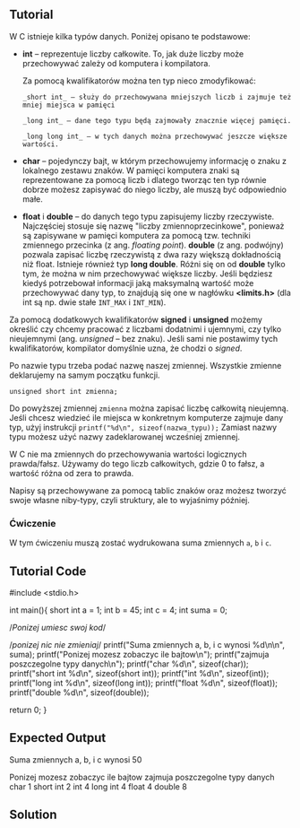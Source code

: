 Tutorial
--------

W C istnieje kilka typów danych. Poniżej opisano te podstawowe:

- **int** – reprezentuje liczby całkowite. To, jak duże liczby może przechowywać zależy od komputera i kompilatora.

    Za pomocą kwalifikatorów można ten typ nieco zmodyfikować:

      _short int_ – służy do przechowywana mniejszych liczb i zajmuje też mniej miejsca w pamięci

      _long int_ – dane tego typu będą zajmowały znacznie więcej pamięci.

      _long long int_ – w tych danych można przechowywać jeszcze większe wartości.

- **char** – pojedynczy bajt, w którym przechowujemy informację o znaku z lokalnego zestawu znaków. W pamięci komputera znaki są reprezentowane za pomocą liczb i dlatego tworząc ten typ równie dobrze możesz zapisywać do niego liczby, ale muszą być odpowiednio małe.

- **float** i **double** – do danych tego typu zapisujemy liczby rzeczywiste. Najczęściej stosuje się nazwę "liczby zmiennoprzecinkowe", ponieważ są zapisywane w pamięci komputera za pomocą tzw. techniki zmiennego przecinka (z ang. _floating point_). **double** (z ang. podwójny) pozwala zapisać liczbę rzeczywistą z dwa razy większą dokładnością niż float. Istnieje również typ **long double**. Różni się on od **double** tylko tym, że można w nim przechowywać większe liczby. Jeśli będziesz kiedyś potrzebował informacji jaką maksymalną wartość może przechowywać dany typ, to znajdują się one w nagłówku **<limits.h>** (dla int są np. dwie stałe `INT_MAX` i `INT_MIN`).

Za pomocą dodatkowych kwalifikatorów **signed** i **unsigned** możemy określić czy chcemy pracować z liczbami dodatnimi i ujemnymi, czy tylko nieujemnymi (ang. _unsigned_ – bez znaku). Jeśli sami nie postawimy tych kwalifikatorów, kompilator domyślnie uzna, że chodzi o _signed_.

Po nazwie typu trzeba podać nazwę naszej zmiennej. Wszystkie zmienne deklarujemy na samym początku funkcji.

    unsigned short int zmienna;

Do powyższej zmiennej `zmienna` można zapisać liczbę całkowitą nieujemną. Jeśli chcesz wiedzieć ile miejsca w konkretnym komputerze zajmuje dany typ, użyj instrukcji `printf("%d\n", sizeof(nazwa_typu));` Zamiast nazwy typu możesz użyć nazwy zadeklarowanej wcześniej zmiennej.

W C nie ma zmiennych do przechowywania wartości logicznych prawda/fałsz. Używamy do tego liczb całkowitych, gdzie 0 to fałsz, a wartość różna od zera to prawda.

Napisy są przechowywane za pomocą tablic znaków oraz możesz tworzyć swoje własne niby-typy, czyli struktury, ale to wyjaśnimy później.

### Ćwiczenie

W tym ćwiczeniu muszą zostać wydrukowana suma zmiennych `a`, `b` i `c`.

Tutorial Code
-------------

#include <stdio.h>

int main(){
  short int a = 1;
  int b = 45;
  int c = 4;
  int suma = 0;

  /*Ponizej umiesc swoj kod*/



  /*ponizej nic nie zmieniaj*/
  printf("Suma zmiennych a, b, i c wynosi %d\n\n", suma);
  printf("Ponizej mozesz zobaczyc ile bajtow\n");
  printf("zajmuja poszczegolne typy danych\n");
  printf("char %d\n", sizeof(char));
  printf("short int %d\n", sizeof(short int));
  printf("int %d\n", sizeof(int));
  printf("long int %d\n", sizeof(long int));
  printf("float %d\n", sizeof(float));
  printf("double %d\n", sizeof(double));

  return 0;
}

Expected Output
---------------
Suma zmiennych a, b, i c wynosi 50

Ponizej mozesz zobaczyc ile bajtow
zajmuja poszczegolne typy danych
char 1
short int 2
int 4
long int 4
float 4
double 8

Solution
--------
